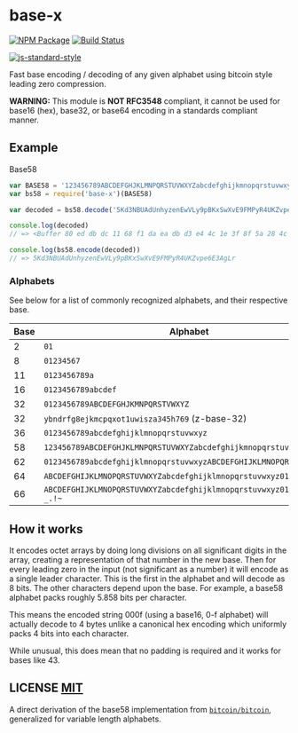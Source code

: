 # base-x

[![NPM Package](https://img.shields.io/npm/v/base-x.svg?style=flat-square)](https://www.npmjs.org/package/base-x)
[![Build Status](https://img.shields.io/travis/cryptocoinjs/base-x.svg?branch=master&style=flat-square)](https://travis-ci.org/cryptocoinjs/base-x)

[![js-standard-style](https://cdn.rawgit.com/feross/standard/master/badge.svg)](https://github.com/feross/standard)

Fast base encoding / decoding of any given alphabet using bitcoin style leading
zero compression.

**WARNING:** This module is **NOT RFC3548** compliant,  it cannot be used for base16 (hex), base32, or base64 encoding in a standards compliant manner. 

## Example

Base58

``` javascript
var BASE58 = '123456789ABCDEFGHJKLMNPQRSTUVWXYZabcdefghijkmnopqrstuvwxyz'
var bs58 = require('base-x')(BASE58)

var decoded = bs58.decode('5Kd3NBUAdUnhyzenEwVLy9pBKxSwXvE9FMPyR4UKZvpe6E3AgLr')

console.log(decoded)
// => <Buffer 80 ed db dc 11 68 f1 da ea db d3 e4 4c 1e 3f 8f 5a 28 4c 20 29 f7 8a d2 6a f9 85 83 a4 99 de 5b 19>

console.log(bs58.encode(decoded))
// => 5Kd3NBUAdUnhyzenEwVLy9pBKxSwXvE9FMPyR4UKZvpe6E3AgLr
```

### Alphabets

See below for a list of commonly recognized alphabets, and their respective base.

Base | Alphabet
------------- | -------------
2 | `01`
8 | `01234567`
11 | `0123456789a`
16 | `0123456789abcdef`
32 | `0123456789ABCDEFGHJKMNPQRSTVWXYZ`
32 | `ybndrfg8ejkmcpqxot1uwisza345h769` (z-base-32)
36 | `0123456789abcdefghijklmnopqrstuvwxyz`
58 | `123456789ABCDEFGHJKLMNPQRSTUVWXYZabcdefghijkmnopqrstuvwxyz`
62 | `0123456789abcdefghijklmnopqrstuvwxyzABCDEFGHIJKLMNOPQRSTUVWXYZ`
64 | `ABCDEFGHIJKLMNOPQRSTUVWXYZabcdefghijklmnopqrstuvwxyz0123456789+/`
66 | `ABCDEFGHIJKLMNOPQRSTUVWXYZabcdefghijklmnopqrstuvwxyz0123456789-_.!~`


## How it works

It encodes octet arrays by doing long divisions on all significant digits in the
array, creating a representation of that number in the new base. Then for every
leading zero in the input (not significant as a number) it will encode as a
single leader character. This is the first in the alphabet and will decode as 8
bits. The other characters depend upon the base. For example, a base58 alphabet
packs roughly 5.858 bits per character.

This means the encoded string 000f (using a base16, 0-f alphabet) will actually decode
to 4 bytes unlike a canonical hex encoding which uniformly packs 4 bits into each
character.

While unusual, this does mean that no padding is required and it works for bases
like 43. 


## LICENSE [MIT](LICENSE)
A direct derivation of the base58 implementation from [`bitcoin/bitcoin`](https://github.com/bitcoin/bitcoin/blob/f1e2f2a85962c1664e4e55471061af0eaa798d40/src/base58.cpp),  generalized for variable length alphabets.
